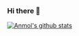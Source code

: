 ### Hi there 👋

<!--
**anmolsahu2k/anmolsahu2k** is a ✨ _special_ ✨ repository because its `README.md` (this file) appears on your GitHub profile.

Here are some ideas to get you started:

- 🔭 I’m currently working on ...
- 🌱 I’m currently learning ...
- 👯 I’m looking to collaborate on ...
- 🤔 I’m looking for help with ...
- 💬 Ask me about ...
- 📫 How to reach me: ...
- 😄 Pronouns: ...
- ⚡ Fun fact: ...
-->

[![Anmol's github stats](https://github-readme-stats.vercel.app/api?username=anmolsahu2k)](https://github.com/anmolsahu2k/github-readme-stats)
